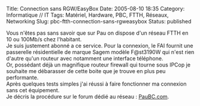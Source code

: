 Title: Connection sans RGW/EasyBox
Date: 2005-08-10 18:35
Category: Informatique // IT
Tags: Matériel, Hardware, PBC, FTTH, Réseaux, Networking
Slug: pbc-ftth-connection-sans-rgweasybox
Status: published

Vous n'êtes pas sans savoir que sur Pau on dispose d'un réseau FTTH en
10 ou 100Mb/s chez l'habitant.  
Je suis justement abonné a ce service. Pour la connexion, le FAI fournit
une passerelle résidentielle de marque Sagem modèle F@st3190W qui n'est
rien d'autre qu'un routeur avec notamment une interface téléphone.  
Or, possédant déjà un magnifique routeur firewall qui tourne sous IPCop
je souhaite me débarasser de cette boite que je trouve en plus peu
performante.  
Après quelques tests simples j'ai réussi à faire fonctionner ma
connexion sans cet équipement.  
Je décris la procédure sur le forum dédié au réseau :
[PauBC.com](http://forum.paubc.info/index.php/topic,335.0.html).
